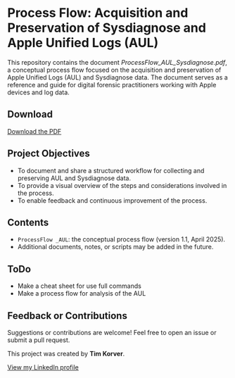 # Process Flow: Acquisition and Preservation of Sysdiagnose and Apple Unified Logs (AUL)

This repository contains the document *ProcessFlow_AUL_Sysdiagnose.pdf*, a conceptual process flow focused on the acquisition and preservation of Apple Unified Logs (AUL) and Sysdiagnose data. The document serves as a reference and guide for digital forensic practitioners working with Apple devices and log data.

## Download

[Download the PDF](https://github.com/Ankan-42/Apple-Unified-Log/blob/main/ProcessFlow%20_AUL.pdf)

## Project Objectives

- To document and share a structured workflow for collecting and preserving AUL and Sysdiagnose data.
- To provide a visual overview of the steps and considerations involved in the process.
- To enable feedback and continuous improvement of the process.

## Contents

- `ProcessFlow _AUL`: the conceptual process flow (version 1.1, April 2025).
- Additional documents, notes, or scripts may be added in the future.



## ToDo

- Make a cheat sheet for use full commands 
- Make a process flow for analysis of the AUL 

## Feedback or Contributions

Suggestions or contributions are welcome! Feel free to open an issue or submit a pull request.

This project was created by **Tim Korver**.

[View my LinkedIn profile](https://www.linkedin.com/in/tim-korver-aa00b0280/)